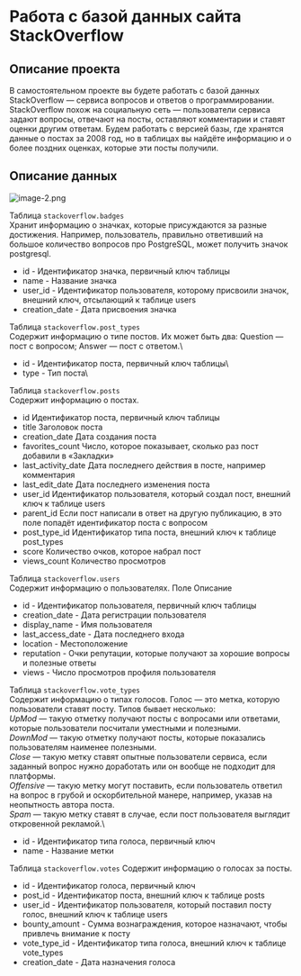 # Работа с базой данных сайта StackOverflow

## Описание проекта

В самостоятельном проекте вы будете работать с базой данных StackOverflow — сервиса вопросов и ответов о программировании. StackOverflow похож на социальную сеть — пользователи сервиса задают вопросы, отвечают на посты, оставляют комментарии и ставят оценки другим ответам.
Будем работать с версией базы, где хранятся данные о постах за 2008 год, но в таблицах вы найдёте информацию и о более поздних оценках, которые эти посты получили. 

## Описание данных

![image-2.png](attachment:image-2.png)

Таблица `stackoverflow.badges`\
Хранит информацию о значках, которые присуждаются за разные достижения. Например, пользователь, правильно ответивший на большое количество вопросов про PostgreSQL, может получить значок postgresql. 
- id - Идентификатор значка, первичный ключ таблицы
- name - Название значка
- user_id	- Идентификатор пользователя, которому присвоили значок, внешний ключ, отсылающий к таблице users
- creation_date - Дата присвоения значка

Таблица `stackoverflow.post_types`\
Содержит информацию о типе постов. Их может быть два: Question — пост с вопросом; Answer — пост с ответом.\
- id - Идентификатор поста, первичный ключ таблицы\
- type - Тип поста\

Таблица `stackoverflow.posts`\
Содержит информацию о постах.
- id	Идентификатор поста, первичный ключ таблицы
- title	Заголовок поста
- creation_date	Дата создания поста
- favorites_count	Число, которое показывает, сколько раз пост добавили в «Закладки»
- last_activity_date	Дата последнего действия в посте, например комментария
- last_edit_date	Дата последнего изменения поста
- user_id	Идентификатор пользователя, который создал пост, внешний ключ к таблице users
- parent_id	Если пост написали в ответ на другую публикацию, в это поле попадёт идентификатор поста с вопросом
- post_type_id	Идентификатор типа поста, внешний ключ к таблице post_types
- score	Количество очков, которое набрал пост
- views_count	Количество просмотров

Таблица `stackoverflow.users`\
Содержит информацию о пользователях.
Поле	Описание
- id - Идентификатор пользователя, первичный ключ таблицы
- creation_date - Дата регистрации пользователя
- display_name - Имя пользователя
- last_access_date - Дата последнего входа
- location - Местоположение
- reputation - Очки репутации, которые получают за хорошие вопросы и полезные ответы
- views	- Число просмотров профиля пользователя

Таблица `stackoverflow.vote_types`\
Содержит информацию о типах голосов. Голос — это метка, которую пользователи ставят посту. Типов бывает несколько: \
<i>UpMod</i> — такую отметку получают посты с вопросами или ответами, которые пользователи посчитали уместными и полезными.\
<i>DownMod</i> — такую отметку получают посты, которые показались пользователям наименее полезными.\
<i>Close</i> — такую метку ставят опытные пользователи сервиса, если заданный вопрос нужно доработать или он вообще не подходит для платформы.\
<i>Offensive</i> — такую метку могут поставить, если пользователь ответил на вопрос в грубой и оскорбительной манере, например, указав на неопытность автора поста.\
<i>Spam</i> — такую метку ставят в случае, если пост пользователя выглядит откровенной рекламой.\

- id - Идентификатор типа голоса, первичный ключ
- name - Название метки

Таблица `stackoverflow.votes`
Содержит информацию о голосах за посты. 
- id - Идентификатор голоса, первичный ключ
- post_id - Идентификатор поста, внешний ключ к таблице posts
- user_id - Идентификатор пользователя, который поставил посту голос, внешний ключ к таблице users
- bounty_amount - Сумма вознаграждения, которое назначают, чтобы привлечь внимание к посту
- vote_type_id - Идентификатор типа голоса, внешний ключ к таблице vote_types
- creation_date - Дата назначения голоса

